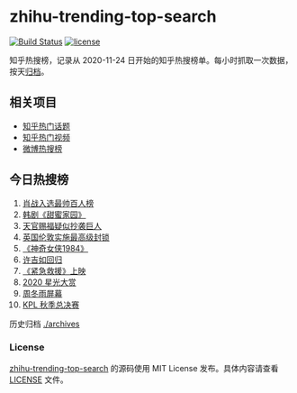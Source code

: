 # zhihu-trending-top-search

[![Build Status](https://github.com/justjavac/zhihu-trending-top-search/workflows/ci/badge.svg?branch=main)](https://github.com/justjavac/zhihu-trending-top-search/actions)
[![license](https://img.shields.io/github/license/justjavac/zhihu-trending-top-search)](https://github.com/justjavac/zhihu-trending-top-search/blob/main/LICENSE)

知乎热搜榜，记录从 2020-11-24 日开始的知乎热搜榜单。每小时抓取一次数据，按天[归档](./archives)。

## 相关项目

- [知乎热门话题](https://github.com/justjavac/zhihu-trending-hot-questions)
- [知乎热门视频](https://github.com/justjavac/zhihu-trending-hot-video)
- [微博热搜榜](https://github.com/justjavac/weibo-trending-hot-search)

## 今日热搜榜

<!-- BEGIN -->
<!-- 最后更新时间 Mon Dec 21 2020 02:09:31 GMT+0800 (CST) -->
1. [肖战入选最帅百人榜](https://www.zhihu.com/search?q=肖战)
1. [韩剧《甜蜜家园》](https://www.zhihu.com/search?q=甜蜜家园)
1. [天官赐福疑似抄袭巨人](https://www.zhihu.com/search?q=天官赐福)
1. [英国伦敦实施最高级封锁](https://www.zhihu.com/search?q=英国疫情)
1. [《神奇女侠1984》](https://www.zhihu.com/search?q=神奇女侠1984)
1. [许吉如回归](https://www.zhihu.com/search?q=许吉如)
1. [《紧急救援》上映](https://www.zhihu.com/search?q=紧急救援)
1. [2020 星光大赏](https://www.zhihu.com/search?q=星光大赏)
1. [周冬雨屏幕](https://www.zhihu.com/search?q=周冬雨排列)
1. [KPL 秋季总决赛](https://www.zhihu.com/search?q=kpl)
<!-- END -->

历史归档 [./archives](./archives)

### License

[zhihu-trending-top-search](https://github.com/justjavac/zhihu-trending-top-search) 的源码使用 MIT License 发布。具体内容请查看 [LICENSE](./LICENSE) 文件。
